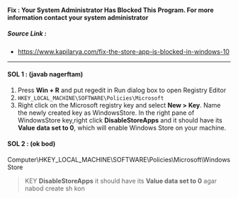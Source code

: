 #### Fix : Your System Administrator Has Blocked This Program. For more information contact your system administrator
##### Source Link :
* https://www.kapilarya.com/fix-the-store-app-is-blocked-in-windows-10

___
#### SOL 1 : (javab nagerftam)
1. Press **Win + R** and put regedit in Run dialog box to open Registry Editor 
2. ``` HKEY_LOCAL_MACHINE\SOFTWARE\Policies\Microsoft ```
3. Right click on the Microsoft registry key and select **New > Key**. Name the newly created key as WindowsStore.
   In the right pane of WindowsStore key,right click **DisableStoreApps** and  it should have its **Value data set to 0**, which will enable Windows Store on your machine.
#### SOL 2 : (ok bod)

Computer\HKEY_LOCAL_MACHINE\SOFTWARE\Policies\Microsoft\WindowsStore
> KEY **DisableStoreApps** it should have its **Value data set to 0**
agar nabod create sh kon 

